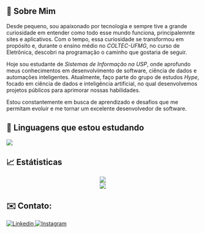 <!--Apresentação básica, primeiro bloco do readme-->
## 🌟 Sobre Mim
Desde pequeno, sou apaixonado por tecnologia e sempre tive a grande curiosidade em entender como todo esse mundo funciona, principalemnte sites e aplicativos. Com o tempo, essa curiosidade se transformou em propósito e, durante o ensino médio no *COLTEC-UFMG*, no curso de Eletrônica, descobri na programação o caminho que gostaria de seguir.

Hoje sou estudante de *Sistemas de Informação na USP*, onde aprofundo meus conhecimentos em desenvolvimento de software, ciência de dados e automações inteligentes. Atualmente, faço parte do grupo de estudos *Hype*, focado em ciência de dados e inteligência artificial, no qual desenvolvemos projetos públicos para aprimorar nossas habilidades.

Estou constantemente em busca de aprendizado e desafios que me permitam evoluir e me tornar um excelente desenvolvedor de software.

<!--Linguagens, segundo bloco do readme-->
## 📖 Linguagens que estou estudando
<!--Div que guarda os icones-->
<div align=left style="display: inline_block;">
   <a href="https://skillicons.dev">
    <img src="https://skillicons.dev/icons?i=c,cpp,py,git,js,html,css&theme=dark" />
  </a>
</div>


<!--Estátiticas do git, terceiro bloco do readme-->
## 📈 Estátisticas
<!--Dados e Ofensiva-->
<div align=center>
  <!--Dados-->
  <a href="https://github.com/anuraghazra/github-readme-stats" title="Go to source">
    <img src="https://github-readme-stats.vercel.app/api?username=Thiago-Salvo&theme=merko&hide_border=true&rank_icon=github" />
  </a>
</div>
<!--Lista das lingugens mais utilizadas-->
<div align=center>
  <a href="https://github.com/anuraghazra/github-readme-stats" title="Teste">
    <img src="https://github-readme-stats.vercel.app/api/top-langs/?username=Thiago-Salvo&layout=donut-vertical&theme=merko&hide_border=true"/>
  </a>
</div>

<!--Formas de contato, quarto bloco do readme-->
## ✉️ Contato:

<!--Botão do Linkedin-->
<a href="https://www.linkedin.com/in/thiago-salvo-b0351435b/">
  <img src=https://img.shields.io/badge/linkedin-%230077B5.svg?style=for-the-badge&logo=linkedin&logoColor=white alt=Linkedin title=Linkedin />
</a>

<!--Botão do Gmail-->
<a href = "mailto:thiago.salvo.c@gmail.com">
  <img src=https://img.shields.io/badge/Gmail-D14836?style=for-the-badge&logo=gmail&logoColor=white alt=Instagram title=Instagram />
</a>

